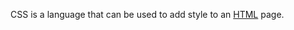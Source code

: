 CSS is a language that can be used to add style to an [HTML](/wiki/HTML) page.
        
        
        
        